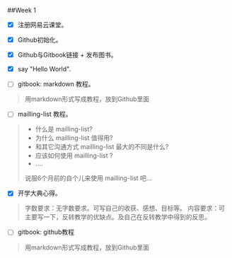 ##Week 1

- [x] 注册网易云课堂。  

- [x] Github初始化。  

- [x] Github与Gitbook链接 + 发布图书。 

- [x] say "Hello World".  

- [ ] gitbook: markdown 教程。
>用markdown形式写成教程，放到Github里面

- [ ] mailling-list 教程。
> - 什么是 mailling-list?
> - 为什么 mailling-list 值得用?
>- 和其它沟通方式 mailling-list 最大的不同是什么?
>- 应该如何使用 mailling-list ?
>- ....
>
>说服6个月前的自个儿来使用 mailling-list 吧...

- [x] 开学大典心得。  
>字数要求：无字数要求。可写自己的收获、感想、目标等。
>内容要求：可主要写一下，反转教学的优缺点。及自己在反转教学中得到的反思。

- [ ] gitbook: github教程
>用markdown形式写成教程，放到Github里面


